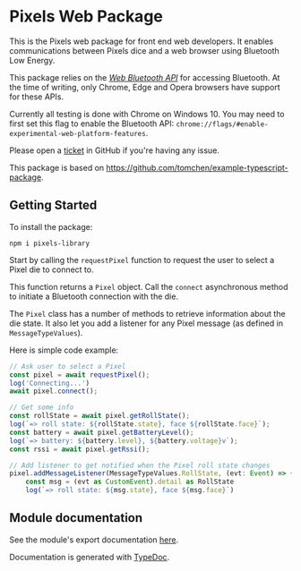 # Pixels Web Package

This is the Pixels web package for front end web developers.
It enables communications between Pixels dice and a web browser
using Bluetooth Low Energy.

This package relies on the
[*Web Bluetooth API*](https://developer.mozilla.org/en-US/docs/Web/API/Web_Bluetooth_API)
for accessing Bluetooth.
At the time of writing, only Chrome, Edge and Opera browsers have
support for these APIs.

Currently all testing is done with Chrome on Windows 10.
You may need to first set this flag to enable the Bluetooth API:
`chrome://flags/#enable-experimental-web-platform-features`.

Please open a [ticket](https://github.com/GameWithPixels/PixelsWebPackage/issues)
in GitHub if you're having any issue.

This package is based on https://github.com/tomchen/example-typescript-package.

## Getting Started

To install the package:
```
npm i pixels-library
```

Start by calling the `requestPixel` function to request the user to
select a Pixel die to connect to.

This function returns a `Pixel` object.
Call the `connect` asynchronous method to initiate a Bluetooth
connection with the die.

The `Pixel` class has a number of methods to retrieve information about the die state.
It also let you add a listener for any Pixel message (as defined in `MessageTypeValues`).

Here is simple code example:

```TypeScript
// Ask user to select a Pixel
const pixel = await requestPixel();
log('Connecting...')
await pixel.connect();

// Get some info
const rollState = await pixel.getRollState();
log(`=> roll state: ${rollState.state}, face ${rollState.face}`);
const battery = await pixel.getBatteryLevel();
log(`=> battery: ${battery.level}, ${battery.voltage}v`);
const rssi = await pixel.getRssi();

// Add listener to get notified when the Pixel roll state changes
pixel.addMessageListener(MessageTypeValues.RollState, (evt: Event) => {
    const msg = (evt as CustomEvent).detail as RollState
    log(`=> roll state: ${msg.state}, face ${msg.face}`)
```

## Module documentation

See the module's export documentation
[here](https://gamewithpixels.github.io/PixelsWebPackage/modules.html).

Documentation is generated with [TypeDoc](https://typedoc.org/).
